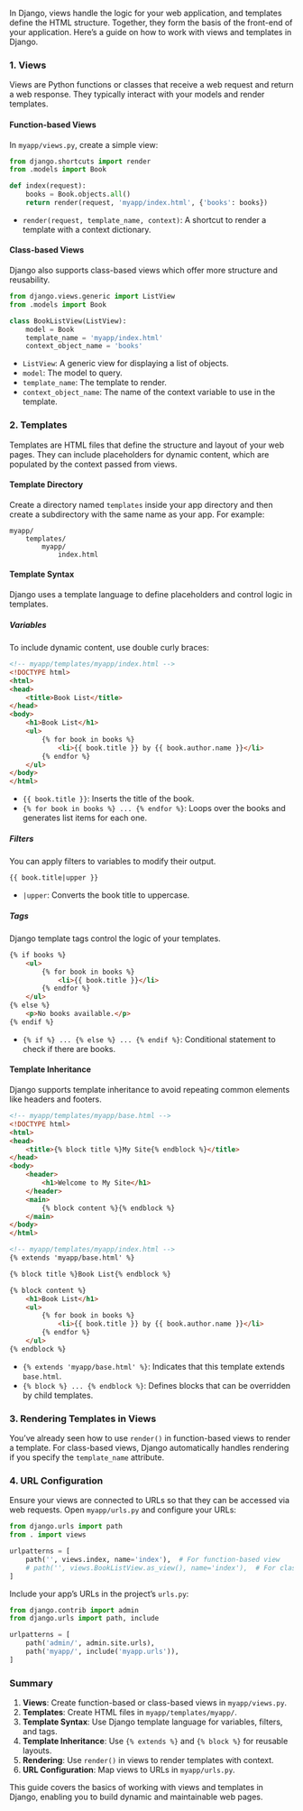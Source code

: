 In Django, views handle the logic for your web application, and templates define the HTML structure. Together, they form the basis of the front-end of your application. Here’s a guide on how to work with views and templates in Django.

### 1. Views

Views are Python functions or classes that receive a web request and return a web response. They typically interact with your models and render templates.

#### Function-based Views

In `myapp/views.py`, create a simple view:

```python
from django.shortcuts import render
from .models import Book

def index(request):
    books = Book.objects.all()
    return render(request, 'myapp/index.html', {'books': books})
```

- `render(request, template_name, context)`: A shortcut to render a template with a context dictionary.

#### Class-based Views

Django also supports class-based views which offer more structure and reusability.

```python
from django.views.generic import ListView
from .models import Book

class BookListView(ListView):
    model = Book
    template_name = 'myapp/index.html'
    context_object_name = 'books'
```

- `ListView`: A generic view for displaying a list of objects.
- `model`: The model to query.
- `template_name`: The template to render.
- `context_object_name`: The name of the context variable to use in the template.

### 2. Templates

Templates are HTML files that define the structure and layout of your web pages. They can include placeholders for dynamic content, which are populated by the context passed from views.

#### Template Directory

Create a directory named `templates` inside your app directory and then create a subdirectory with the same name as your app. For example:

```
myapp/
    templates/
        myapp/
            index.html
```

#### Template Syntax

Django uses a template language to define placeholders and control logic in templates.

##### Variables

To include dynamic content, use double curly braces:

```html
<!-- myapp/templates/myapp/index.html -->
<!DOCTYPE html>
<html>
<head>
    <title>Book List</title>
</head>
<body>
    <h1>Book List</h1>
    <ul>
        {% for book in books %}
            <li>{{ book.title }} by {{ book.author.name }}</li>
        {% endfor %}
    </ul>
</body>
</html>
```

- `{{ book.title }}`: Inserts the title of the book.
- `{% for book in books %} ... {% endfor %}`: Loops over the books and generates list items for each one.

##### Filters

You can apply filters to variables to modify their output.

```html
{{ book.title|upper }}
```

- `|upper`: Converts the book title to uppercase.

##### Tags

Django template tags control the logic of your templates.

```html
{% if books %}
    <ul>
        {% for book in books %}
            <li>{{ book.title }}</li>
        {% endfor %}
    </ul>
{% else %}
    <p>No books available.</p>
{% endif %}
```

- `{% if %} ... {% else %} ... {% endif %}`: Conditional statement to check if there are books.

#### Template Inheritance

Django supports template inheritance to avoid repeating common elements like headers and footers.

```html
<!-- myapp/templates/myapp/base.html -->
<!DOCTYPE html>
<html>
<head>
    <title>{% block title %}My Site{% endblock %}</title>
</head>
<body>
    <header>
        <h1>Welcome to My Site</h1>
    </header>
    <main>
        {% block content %}{% endblock %}
    </main>
</body>
</html>
```

```html
<!-- myapp/templates/myapp/index.html -->
{% extends 'myapp/base.html' %}

{% block title %}Book List{% endblock %}

{% block content %}
    <h1>Book List</h1>
    <ul>
        {% for book in books %}
            <li>{{ book.title }} by {{ book.author.name }}</li>
        {% endfor %}
    </ul>
{% endblock %}
```

- `{% extends 'myapp/base.html' %}`: Indicates that this template extends `base.html`.
- `{% block %} ... {% endblock %}`: Defines blocks that can be overridden by child templates.

### 3. Rendering Templates in Views

You’ve already seen how to use `render()` in function-based views to render a template. For class-based views, Django automatically handles rendering if you specify the `template_name` attribute.

### 4. URL Configuration

Ensure your views are connected to URLs so that they can be accessed via web requests. Open `myapp/urls.py` and configure your URLs:

```python
from django.urls import path
from . import views

urlpatterns = [
    path('', views.index, name='index'),  # For function-based view
    # path('', views.BookListView.as_view(), name='index'),  # For class-based view
]
```

Include your app’s URLs in the project’s `urls.py`:

```python
from django.contrib import admin
from django.urls import path, include

urlpatterns = [
    path('admin/', admin.site.urls),
    path('myapp/', include('myapp.urls')),
]
```

### Summary

1. **Views**: Create function-based or class-based views in `myapp/views.py`.
2. **Templates**: Create HTML files in `myapp/templates/myapp/`.
3. **Template Syntax**: Use Django template language for variables, filters, and tags.
4. **Template Inheritance**: Use `{% extends %}` and `{% block %}` for reusable layouts.
5. **Rendering**: Use `render()` in views to render templates with context.
6. **URL Configuration**: Map views to URLs in `myapp/urls.py`.

This guide covers the basics of working with views and templates in Django, enabling you to build dynamic and maintainable web pages.